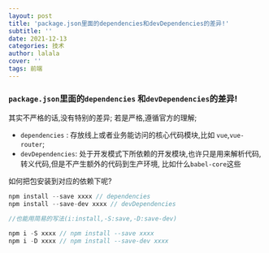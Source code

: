 ```yaml
---
layout: post
title: 'package.json里面的dependencies和devDependencies的差异!'
subtitle: ''
date: 2021-12-13
categories: 技术
author: lalala
cover: ''
tags: 前端
---
```




### `package.json`里面的`dependencies` 和`devDependencies`的差异!

其实不严格的话,没有特别的差异; 若是严格,遵循官方的理解;

- `dependencies` : 存放线上或者业务能访问的核心代码模块,比如 `vue`,`vue-router`;
- `devDependencies`: 处于开发模式下所依赖的开发模块,也许只是用来解析代码,转义代码,但是不产生额外的代码到生产环境, 比如什么`babel-core`这些

如何把包安装到对应的依赖下呢?

```js
npm install --save xxxx // dependencies
npm install --save-dev xxxx // devDependencies

//也能用简易的写法(i:install,-S:save,-D:save-dev)

npm i -S xxxx // npm install --save xxxx
npm i -D xxxx // npm install --save-dev xxxx

```

